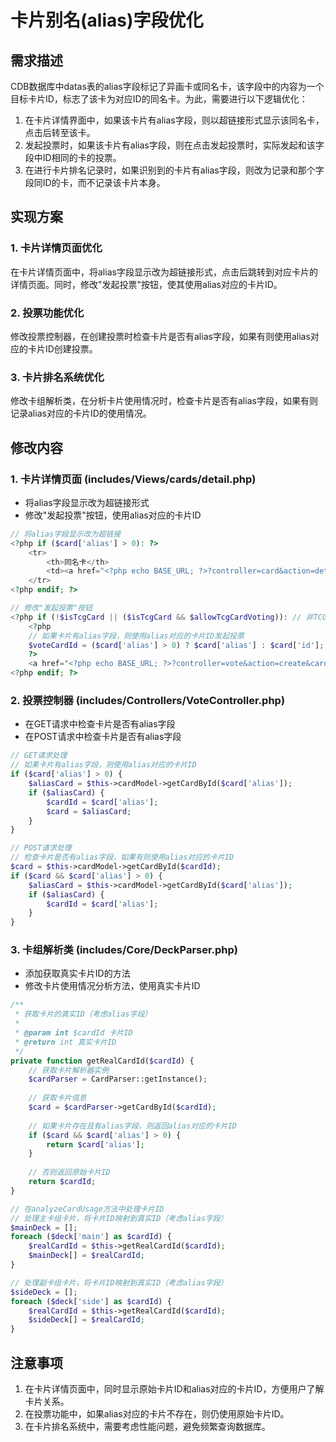 # 卡片别名(alias)字段优化

## 需求描述
CDB数据库中datas表的alias字段标记了异画卡或同名卡，该字段中的内容为一个目标卡片ID，标志了该卡为对应ID的同名卡。为此，需要进行以下逻辑优化：

1. 在卡片详情界面中，如果该卡片有alias字段，则以超链接形式显示该同名卡，点击后转至该卡。
2. 发起投票时，如果该卡片有alias字段，则在点击发起投票时，实际发起和该字段中ID相同的卡的投票。
3. 在进行卡片排名记录时，如果识别到的卡片有alias字段，则改为记录和那个字段同ID的卡，而不记录该卡片本身。

## 实现方案

### 1. 卡片详情页面优化
在卡片详情页面中，将alias字段显示改为超链接形式，点击后跳转到对应卡片的详情页面。同时，修改"发起投票"按钮，使其使用alias对应的卡片ID。

### 2. 投票功能优化
修改投票控制器，在创建投票时检查卡片是否有alias字段，如果有则使用alias对应的卡片ID创建投票。

### 3. 卡片排名系统优化
修改卡组解析类，在分析卡片使用情况时，检查卡片是否有alias字段，如果有则记录alias对应的卡片ID的使用情况。

## 修改内容

### 1. 卡片详情页面 (includes/Views/cards/detail.php)
- 将alias字段显示改为超链接形式
- 修改"发起投票"按钮，使用alias对应的卡片ID

```php
// 将alias字段显示改为超链接
<?php if ($card['alias'] > 0): ?>
    <tr>
        <th>同名卡</th>
        <td><a href="<?php echo BASE_URL; ?>?controller=card&action=detail&id=<?php echo $card['alias']; ?>"><?php echo $card['alias']; ?></a></td>
    </tr>
<?php endif; ?>

// 修改"发起投票"按钮
<?php if (!$isTcgCard || ($isTcgCard && $allowTcgCardVoting)): // 非TCG卡片或允许对TCG卡投票时显示投票按钮 ?>
    <?php 
    // 如果卡片有alias字段，则使用alias对应的卡片ID发起投票
    $voteCardId = ($card['alias'] > 0) ? $card['alias'] : $card['id']; 
    ?>
    <a href="<?php echo BASE_URL; ?>?controller=vote&action=create&card_id=<?php echo $voteCardId; ?>" class="btn">发起投票</a>
<?php endif; ?>
```

### 2. 投票控制器 (includes/Controllers/VoteController.php)
- 在GET请求中检查卡片是否有alias字段
- 在POST请求中检查卡片是否有alias字段

```php
// GET请求处理
// 如果卡片有alias字段，则使用alias对应的卡片ID
if ($card['alias'] > 0) {
    $aliasCard = $this->cardModel->getCardById($card['alias']);
    if ($aliasCard) {
        $cardId = $card['alias'];
        $card = $aliasCard;
    }
}

// POST请求处理
// 检查卡片是否有alias字段，如果有则使用alias对应的卡片ID
$card = $this->cardModel->getCardById($cardId);
if ($card && $card['alias'] > 0) {
    $aliasCard = $this->cardModel->getCardById($card['alias']);
    if ($aliasCard) {
        $cardId = $card['alias'];
    }
}
```

### 3. 卡组解析类 (includes/Core/DeckParser.php)
- 添加获取真实卡片ID的方法
- 修改卡片使用情况分析方法，使用真实卡片ID

```php
/**
 * 获取卡片的真实ID（考虑alias字段）
 *
 * @param int $cardId 卡片ID
 * @return int 真实卡片ID
 */
private function getRealCardId($cardId) {
    // 获取卡片解析器实例
    $cardParser = CardParser::getInstance();
    
    // 获取卡片信息
    $card = $cardParser->getCardById($cardId);
    
    // 如果卡片存在且有alias字段，则返回alias对应的卡片ID
    if ($card && $card['alias'] > 0) {
        return $card['alias'];
    }
    
    // 否则返回原始卡片ID
    return $cardId;
}

// 在analyzeCardUsage方法中处理卡片ID
// 处理主卡组卡片，将卡片ID映射到真实ID（考虑alias字段）
$mainDeck = [];
foreach ($deck['main'] as $cardId) {
    $realCardId = $this->getRealCardId($cardId);
    $mainDeck[] = $realCardId;
}

// 处理副卡组卡片，将卡片ID映射到真实ID（考虑alias字段）
$sideDeck = [];
foreach ($deck['side'] as $cardId) {
    $realCardId = $this->getRealCardId($cardId);
    $sideDeck[] = $realCardId;
}
```

## 注意事项
1. 在卡片详情页面中，同时显示原始卡片ID和alias对应的卡片ID，方便用户了解卡片关系。
2. 在投票功能中，如果alias对应的卡片不存在，则仍使用原始卡片ID。
3. 在卡片排名系统中，需要考虑性能问题，避免频繁查询数据库。
